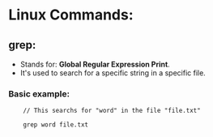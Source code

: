 # Linux Commands:

## grep:
- Stands for: **Global Regular Expression Print**.
- It's used to search for a specific string in a specific file.

### Basic example:
```
    // This searchs for "word" in the file "file.txt"
    
    grep word file.txt
```